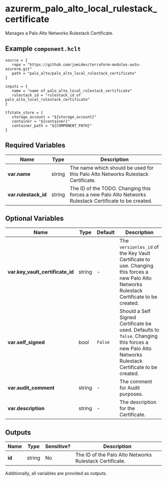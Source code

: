 # azurerm_palo_alto_local_rulestack_certificate

Manages a Palo Alto Networks Rulestack Certificate.

## Example `component.hclt`

```hcl
source = {
   repo = "https://github.com/jumidev/terraform-modules-auto-azurerm.git" 
   path = "palo_alto/palo_alto_local_rulestack_certificate" 
}

inputs = {
   name = "name of palo_alto_local_rulestack_certificate" 
   rulestack_id = "rulestack_id of palo_alto_local_rulestack_certificate" 
}

tfstate_store = {
   storage_account = "${storage_account}" 
   container = "${container}" 
   container_path = "${COMPONENT_PATH}" 
}

```

## Required Variables

| Name | Type |  Description |
| ---- | --------- |  ----------- |
| **var.name** | string |  The name which should be used for this Palo Alto Networks Rulestack Certificate. | 
| **var.rulestack_id** | string |  The ID of the TODO. Changing this forces a new Palo Alto Networks Rulestack Certificate to be created. | 

## Optional Variables

| Name | Type |  Default  |  Description |
| ---- | --------- |  ----------- | ----------- |
| **var.key_vault_certificate_id** | string |  -  |  The `versionles_id` of the Key Vault Certificate to use. Changing this forces a new Palo Alto Networks Rulestack Certificate to be created. | 
| **var.self_signed** | bool |  `False`  |  Should a Self Signed Certificate be used. Defaults to `false`. Changing this forces a new Palo Alto Networks Rulestack Certificate to be created. | 
| **var.audit_comment** | string |  -  |  The comment for Audit purposes. | 
| **var.description** | string |  -  |  The description for the Certificate. | 



## Outputs

| Name | Type | Sensitive? | Description |
| ---- | ---- | --------- | --------- |
| **id** | string | No  | The ID of the Palo Alto Networks Rulestack Certificate. | 

Additionally, all variables are provided as outputs.
